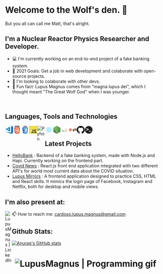 # Welcome to the Wolf's den. 🐺

But you all can call me Matt, that's alright. 

## I'm a Nuclear Reactor Physics Researcher and Developer.

- 💻 I'm currently working on an end-to-end project of a fake banking system.
- 📅 2021 Goals: Get a job in web development and colaborate with open-source projects.
- 🤝 I'm looking to colaborate with other devs.
- 🤪 Fun fact: Lupus Magnus comes from "magna lupus dei", which I thought meant "The Great Wolf God" when I was younger.



<br>

## Languages, Tools and Technologies

<img align="left" alt="Visual Studio Code" width="26px" src="https://raw.githubusercontent.com/github/explore/80688e429a7d4ef2fca1e82350fe8e3517d3494d/topics/visual-studio-code/visual-studio-code.png" />

<img align="left" alt="HTML5" width="26px" src="https://raw.githubusercontent.com/github/explore/80688e429a7d4ef2fca1e82350fe8e3517d3494d/topics/html/html.png" />

<img align="left" alt="CSS3" width="26px" src="https://raw.githubusercontent.com/github/explore/80688e429a7d4ef2fca1e82350fe8e3517d3494d/topics/css/css.png" />

<img align="left" alt="JavaScript" width="26px" src="https://raw.githubusercontent.com/github/explore/80688e429a7d4ef2fca1e82350fe8e3517d3494d/topics/javascript/javascript.png" />

<img align="left" alt="Pyhon" width="26px" src="https://cdn3.iconfinder.com/data/icons/logos-and-brands-adobe/512/267_Python-512.png" />

<img align="left" alt="React" width="26px" src="https://raw.githubusercontent.com/github/explore/80688e429a7d4ef2fca1e82350fe8e3517d3494d/topics/react/react.png" />

<img align="left" alt="Node.js" width="26px" src="https://raw.githubusercontent.com/github/explore/80688e429a7d4ef2fca1e82350fe8e3517d3494d/topics/nodejs/nodejs.png" />

<img align="left" alt="MySQL" width="26px" src="https://raw.githubusercontent.com/github/explore/80688e429a7d4ef2fca1e82350fe8e3517d3494d/topics/mysql/mysql.png" />

<img align="left" alt="Git" width="26px" src="https://raw.githubusercontent.com/github/explore/80688e429a7d4ef2fca1e82350fe8e3517d3494d/topics/git/git.png" />

<img align="left" alt="GitHub" width="26px" src="https://raw.githubusercontent.com/github/explore/78df643247d429f6cc873026c0622819ad797942/topics/github/github.png" />

<img align="left" alt="Terminal" width="26px" src="https://raw.githubusercontent.com/github/explore/80688e429a7d4ef2fca1e82350fe8e3517d3494d/topics/terminal/terminal.png" />

<br>


## Latest Projects

- [HelloBank](https://github.com/lupus-magnus/gamabank-accenture) : Backend of a fake banking system, made with Node.js and Hapi. Currently working on the frontend part.
- [Covid News](https://covid19-hoje.netlify.app/) : React.js front end application integrated with two different API's for world most current data about the COVID situation.
- [Lupus Mirrors](https://lupus-mirrors.netlify.app/) : A frontend application designed to practice CSS, HTML and React skills. It mimics the login page of Facebook, Instagram and Netflix, both for desktop and mobile views.


## I'm also present at:

[<img align="left" alt="LupusMagnus | LinkedIn" width="22px" src="https://cdn.jsdelivr.net/npm/simple-icons@v3/icons/linkedin.svg">](https://www.linkedin.com/in/matheus-cardoso-993767206/)
📫 How to reach me: cardoso.lupus.magnus@gmail.com



## Github Stats: 

[![Anurag's GitHub stats](https://github-readme-stats.vercel.app/api?username=lupus-magnus)](https://github.com/anuraghazra/github-readme-stats)

<h1 align="center">
  <img align="center" alt="LupusMagnus | Programming gif" src="https://media2.giphy.com/media/26tn33aiTi1jkl6H6/200.gif" />         
</h1>
